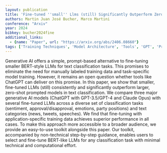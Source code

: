 ```yaml
---
layout: publication
title: 'Fine-tuned ''small'' Llms (still) Significantly Outperform Zero-shot Generative AI Models In Text Classification'
authors: Martin Juan José Bucher, Marco Martini
conference: "Arxiv"
year: 2024
bibkey: bucher2024fine
additional_links:
  - {name: "Paper", url: "https://arxiv.org/abs/2406.08660"}
tags: ['Training Techniques', 'Model Architecture', 'Tools', 'GPT', 'Pretraining Methods', 'BERT', 'Fine-Tuning', 'Prompting']
---
```

Generative AI offers a simple, prompt-based alternative to fine-tuning
smaller BERT-style LLMs for text classification tasks. This promises to
eliminate the need for manually labeled training data and task-specific model
training. However, it remains an open question whether tools like ChatGPT can
deliver on this promise. In this paper, we show that smaller, fine-tuned LLMs
(still) consistently and significantly outperform larger, zero-shot prompted
models in text classification. We compare three major generative AI models
(ChatGPT with GPT-3.5/GPT-4 and Claude Opus) with several fine-tuned LLMs
across a diverse set of classification tasks (sentiment, approval/disapproval,
emotions, party positions) and text categories (news, tweets, speeches). We
find that fine-tuning with application-specific training data achieves superior
performance in all cases. To make this approach more accessible to a broader
audience, we provide an easy-to-use toolkit alongside this paper. Our toolkit,
accompanied by non-technical step-by-step guidance, enables users to select and
fine-tune BERT-like LLMs for any classification task with minimal technical and
computational effort.

